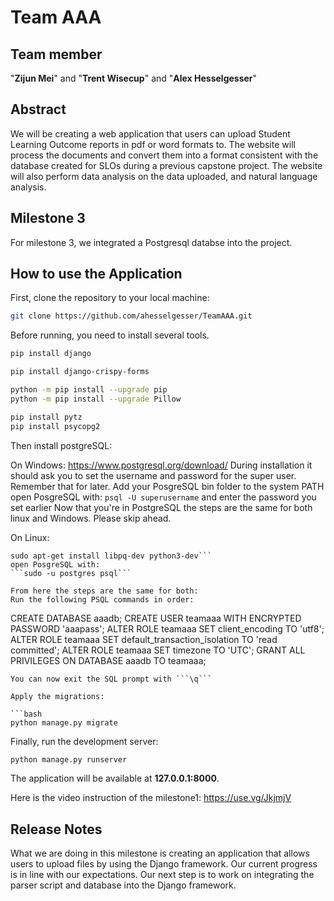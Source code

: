 # Team AAA
## Team member
"**Zijun Mei**" and "**Trent Wisecup**" and "**Alex Hesselgesser**"<br />

## Abstract
We will be creating a web application that users can upload Student Learning Outcome reports in pdf or word formats to. The website will process the documents and convert them into a format consistent with the database created for SLOs during a previous capstone project. The website will also perform data analysis on the data uploaded, and natural language analysis.

## Milestone 3 
For milestone 3, we integrated a Postgresql databse into the project.

## How to use the Application

First, clone the repository to your local machine:

```bash
git clone https://github.com/ahesselgesser/TeamAAA.git
```
Before running, you need to install several tools.

```bash
pip install django

pip install django-crispy-forms

python -m pip install --upgrade pip
python -m pip install --upgrade Pillow

pip install pytz
pip install psycopg2
```

Then install postgreSQL:

On Windows:
https://www.postgresql.org/download/
During installation it should ask you to set the username and password for the super user. Remember that for later.
Add your PosgreSQL bin folder to the system PATH
open PosgreSQL with:
```psql -U superusername```
and enter the password you set earlier
Now that you're in PostgreSQL the steps are the same for both linux and Windows. Please skip ahead.

On Linux:
```sudo apt-get install postgresql postgresql-contrib
sudo apt-get install libpq-dev python3-dev```
open PosgreSQL with:
```sudo -u postgres psql```

From here the steps are the same for both:
Run the following PSQL commands in order:
```
CREATE DATABASE aaadb;
CREATE USER teamaaa WITH ENCRYPTED PASSWORD 'aaapass';
ALTER ROLE teamaaa SET client_encoding TO 'utf8';
ALTER ROLE teamaaa SET default_transaction_isolation TO 'read committed';
ALTER ROLE teamaaa SET timezone TO 'UTC';
GRANT ALL PRIVILEGES ON DATABASE aaadb TO teamaaa;
```
You can now exit the SQL prompt with ```\q```

Apply the migrations:

```bash
python manage.py migrate
```

Finally, run the development server:

```bash
python manage.py runserver
```
The application will be available at **127.0.0.1:8000**.

Here is the video instruction of the milestone1: https://use.vg/JkjmjV
## Release Notes

What we are doing in this milestone is creating an application that allows users to upload files by using the Django framework. Our current progress is in line with our expectations. Our next step is to work on integrating the parser script and database into the Django framework.
